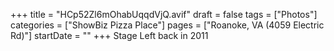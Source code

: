 +++
title = "HCp52Zl6mOhabUqqdVjQ.avif"
draft = false
tags = ["Photos"]
categories = ["ShowBiz Pizza Place"]
pages = ["Roanoke, VA (4059 Electric Rd)"]
startDate = ""
+++
Stage Left back in 2011
